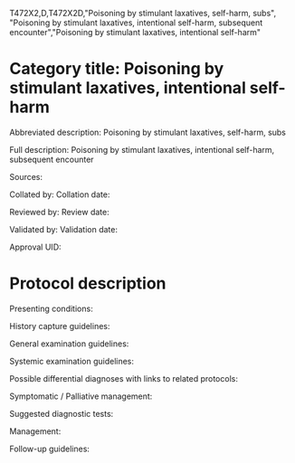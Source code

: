 T472X2,D,T472X2D,"Poisoning by stimulant laxatives, self-harm, subs", "Poisoning by stimulant laxatives, intentional self-harm, subsequent encounter","Poisoning by stimulant laxatives, intentional self-harm"
# Category title: Poisoning by stimulant laxatives, intentional self-harm

Abbreviated description: Poisoning by stimulant laxatives, self-harm, subs

Full description: Poisoning by stimulant laxatives, intentional self-harm, subsequent encounter

Sources:

Collated by:
Collation date:

Reviewed by:
Review date:

Validated by:
Validation date:

Approval UID:

# Protocol description

Presenting conditions:

History capture guidelines:

General examination guidelines:

Systemic examination guidelines:

Possible differential diagnoses with links to related protocols:

Symptomatic / Palliative management:

Suggested diagnostic tests:

Management:

Follow-up guidelines:
